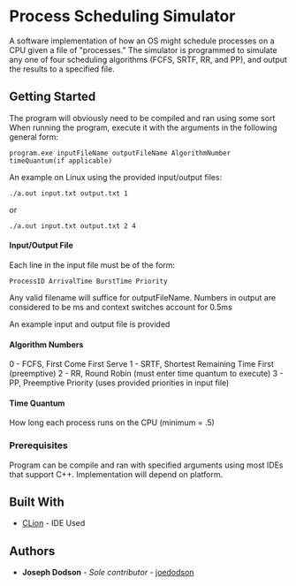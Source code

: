 # Process Scheduling Simulator
A software implementation of how an OS might schedule processes on a CPU given a file of "processes." The simulator is programmed to simulate any one of four scheduling algorithms (FCFS, SRTF, RR, and PP), and output the results to a specified file.

## Getting Started

The program will obviously need to be compiled and ran using some sort 
When running the program, execute it with the arguments in the following general form:
```
program.exe inputFileName outputFileName AlgorithmNumber timeQuantum(if applicable)
```

An example on Linux using the provided input/output files:
```
./a.out input.txt output.txt 1
```
or
```
./a.out input.txt output.txt 2 4
```

#### Input/Output File
Each line in the input file must be of the form:
```
ProcessID ArrivalTime BurstTime Priority
```
Any valid filename will suffice for outputFileName. Numbers in output are considered to be ms and context switches account for 0.5ms

An example input and output file is provided

#### Algorithm Numbers
0 - FCFS, First Come First Serve
1 - SRTF, Shortest Remaining Time First (preemptive)
2 - RR, Round Robin (must enter time quantum to execute)
3 - PP, Preemptive Priority (uses provided priorities in input file)

#### Time Quantum
How long each process runs on the CPU (minimum = .5)

### Prerequisites

Program can be compile and ran with specified arguments using most IDEs that support C++. Implementation will depend on platform.

## Built With

* [CLion](https://www.jetbrains.com/clion/) - IDE Used

## Authors

* **Joseph Dodson** - *Sole contributor* - [joedodson](https://github.com/joedodson)

